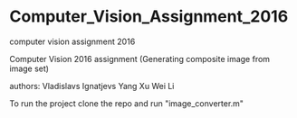 # Computer_Vision_Assignment_2016
computer vision assignment 2016

Computer Vision 2016 assignment
(Generating composite image from image set)

authors:
Vladislavs Ignatjevs
Yang Xu
Wei Li

To run the project clone the repo and run "image_converter.m"
